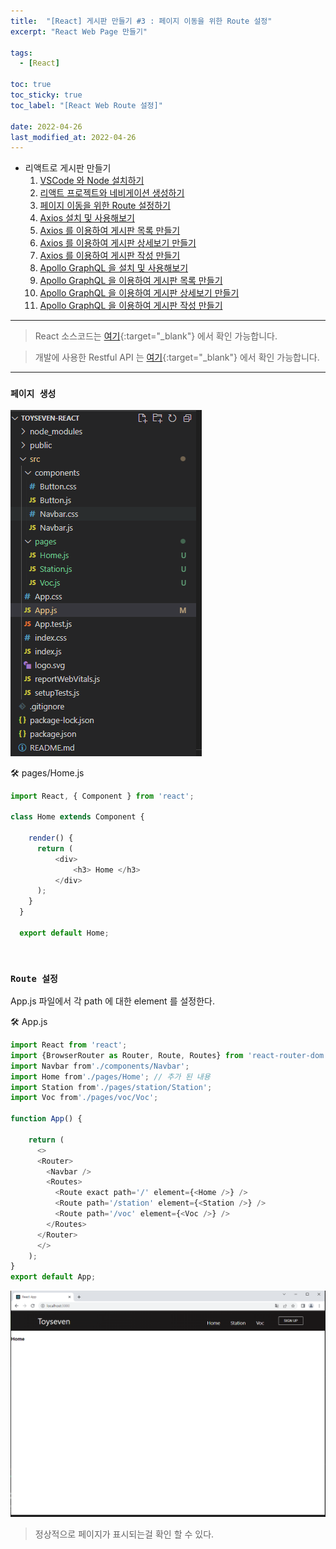 ```yaml
---
title:  "[React] 게시판 만들기 #3 : 페이지 이동을 위한 Route 설정"
excerpt: "React Web Page 만들기"

tags:
  - [React]

toc: true
toc_sticky: true
toc_label: "[React Web Route 설정]"
 
date: 2022-04-26
last_modified_at: 2022-04-26
---
```


- 리액트로 게시판 만들기
  1.  [VSCode 와 Node 설치하기](https://ymkmoon.github.io/React-02-React/)
  2.  [리액트 프로젝트와 네비게이션 생성하기](https://ymkmoon.github.io/React-03-Navigation/)
  3.  [페이지 이동을 위한 Route 설정하기](https://ymkmoon.github.io/React-04-Route/)
  4.  [Axios 설치 및 사용해보기](https://ymkmoon.github.io/React-05-Axios/)
  5.  [Axios 를 이용하여 게시판 목록 만들기](https://ymkmoon.github.io/React-06-Voc/)
  6.  [Axios 를 이용하여 게시판 상세보기 만들기](https://ymkmoon.github.io/React-07-Voc-Question/)
  7.  [Axios 를 이용하여 게시판 작성 만들기](https://ymkmoon.github.io/React-08-Voc-Post-Question/)
  8.  [Apollo GraphQL 을 설치 및 사용해보기](https://ymkmoon.github.io/React-09-Apollo/)
  9.  [Apollo GraphQL 을 이용하여 게시판 목록 만들기](https://ymkmoon.github.io/React-10-Apollo-Voc/)
  10.  [Apollo GraphQL 을 이용하여 게시판 상세보기 만들기](https://ymkmoon.github.io/React-11-Apollo-Voc-Question/)
  11.  [Apollo GraphQL 을 이용하여 게시판 작성 만들기](https://ymkmoon.github.io/React-12-Apollo-Voc-Post-Question/)

<hr/>

> React 소스코드는 [여기](https://github.com/ymkmoon/toyseven-react){:target="_blank"} 에서 확인 가능합니다.

> 개발에 사용한 Restful API 는 [여기](https://github.com/ymkmoon/toyseven){:target="_blank"} 에서 확인 가능합니다.

<hr/>

### ``페이지 생성``

![React](/assets/image/react/React_toyseven_react_03.PNG)

🛠 pages/Home.js

```js
import React, { Component } from 'react';

class Home extends Component {

    render() {
      return (
          <div>
              <h3> Home </h3>
          </div>
      );
    }
  }
  
  export default Home;
```

<br>

### ``Route 설정``

App.js 파일에서 각 path 에 대한 element 를 설정한다.


🛠 App.js

```js
import React from 'react';
import {BrowserRouter as Router, Route, Routes} from 'react-router-dom';
import Navbar from'./components/Navbar';
import Home from'./pages/Home'; // 추가 된 내용
import Station from'./pages/station/Station';
import Voc from'./pages/voc/Voc';

function App() {

    return (
      <>
      <Router>
        <Navbar />
        <Routes>
          <Route exact path='/' element={<Home />} />
          <Route path='/station' element={<Station />} />
          <Route path='/voc' element={<Voc />} />
        </Routes>
      </Router>
      </>
    );
}
export default App;
```

![React](/assets/image/react/React_toyseven_react_04.PNG)


> 정상적으로 페이지가 표시되는걸 확인 할 수 있다.